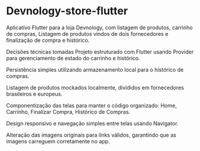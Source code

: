 # Devnology-store-flutter

Aplicativo Flutter para a loja Devnology, com listagem de produtos, carrinho de compras, Listagem de produtos vindos de dois fornecedores e finalização de compra e histórico.

Decisões técnicas tomadas
Projeto estruturado com Flutter usando Provider para gerenciamento de estado do carrinho e histórico.

Persistência simples utilizando armazenamento local para o histórico de compras.

Listagem de produtos mockados localmente, divididos em fornecedores brasileiros e europeus.

Componentização das telas para manter o código organizado: Home, Carrinho, Finalizar Compra, Histórico de Compras.

Design responsivo e navegação simples entre telas usando Navigator.

Alteração das imagens originais para links válidos, garantindo que as imagens carreguem corretamente no app.
